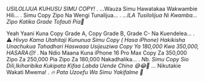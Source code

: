 *USILOLIJUA KUHUSU SIMU COPY!* 
.
…Wauza Simu Hawatakaa Wakwambie Hili…
.
Simu Copy Zipo Na Wengi Tunalijua…
.
*…ILA Tusilolijua Ni Kwamba… Zipo Katika Grade Tofauti Pia😤*

Yeah Yaani Kuna Copy Grade A, Copy Grade B, Grade C- Na Kuendelea…
.
⚠️ _Hivyo Kama Utahitaji Kununua Simu Copy ( Hasa iPhone) Hakikisha Unachukua Tahadhari Haswaaa Usijeuziwa Copy Ya 180,000 Kwa 350,000, HASARA😔!_
.
Na Ndio Maana Kuna iPhone 16 Pro Max Copy Za 350,000 Zipo Za 250,000 Pia Zipo Za 180,000 Nakadhalika…
.
*Nb. Simu Copy Sio Dili,Ikiharibika Kukipata Kifaa Labda Uende China 😅😂🫵*
…
Nikutakie Wakati Mwema!
.
*🔥 Pata Uzoefu Wa Simu Yakifalme 📱*
